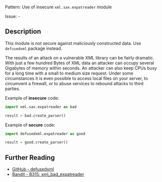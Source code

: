 Pattern: Use of insecure `xml.sax.expatreader` module

Issue: -

## Description

This module is not secure against maliciously constructed data. Use `defusedxml` package instead.

The results of an attack on a vulnerable XML library can be fairly dramatic. With just a few hundred Bytes of XML data an attacker can occupy several Gigabytes of memory within seconds. An attacker can also keep CPUs busy for a long time with a small to medium size request. Under some circumstances it is even possible to access local files on your server, to circumvent a firewall, or to abuse services to rebound attacks to third parties.


Example of **insecure** code:

```python
import xml.sax.expatreader as bad

result = bad.create_parser()
```

Example of **secure** code:

```python
import defusedxml.expatreader as good

result = good.create_parser()
```

## Further Reading

* [GitHub - defusedxml](https://github.com/tiran/defusedxml)
* [Bandit - B315: xml_bad_expatreader](https://bandit.readthedocs.io/en/1.7.4/blacklists/blacklist_calls.html#b313-b320-xml)
